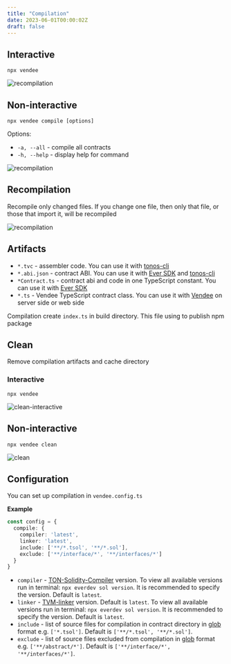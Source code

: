 ```yaml
---
title: "Compilation"
date: 2023-06-01T00:00:02Z
draft: false
---
```


## Interactive

```shell
npx vendee
```

![recompilation](/images/compilation/compile-interactive.gif)

## Non-interactive

```shell
npx vendee compile [options]
```

Options:

* `-a, --all` - compile all contracts
* `-h, --help` - display help for command

![recompilation](/images/compilation/compile.gif)

## Recompilation

Recompile only changed files. If you change one file, then only that file, or those that import it, will be recompiled

![recompilation](/images/compilation/recompile.gif)

## Artifacts

* `*.tvc` - assembler code. You can use it with [tonos-cli](https://github.com/tonlabs/tonos-cli)
* `*.abi.json` - contract ABI. You can use it with [Ever SDK](https://github.com/tonlabs/ever-sdk-js)
  and [tonos-cli](https://github.com/tonlabs/tonos-cli)
* `*Contract.ts` - contract abi and code in one TypeScript constant. You can use it
  with [Ever SDK](https://github.com/tonlabs/ever-sdk-js)
* `*.ts` - Vendee TypeScript contract class. You can use it with [Vendee](https://github.com/kokkekpek/vendee) on server
  side or web side

Compilation create `index.ts` in build directory. This file using to publish npm package

## Clean

Remove compilation artifacts and cache directory

### Interactive

```shell
npx vendee
```

![clean-interactive](/images/compilation/clean-interactive.gif)

## Non-interactive

```shell
npx vendee clean
```

![clean](/images/compilation/clean.gif)

## Configuration

You can set up compilation in `vendee.config.ts`

**Example**

```typescript
const config = {
  compile: {
    compiler: 'latest',
    linker: 'latest',
    include: ['**/*.tsol', '**/*.sol'],
    exclude: ['**/interface/*', '**/interfaces/*']
  }
}
```

* `compiler` - [TON-Solidity-Compiler](https://github.com/tonlabs/TON-Solidity-Compiler) version. To view all available
  versions run in terminal: `npx everdev sol version`. It is recommended to specify the version. Default is `latest`.
* `linker` - [TVM-linker](https://github.com/tonlabs/TVM-linker) version. Default is `latest`. To view all available
  versions run in terminal: `npx everdev sol version`. It is recommended to specify the version. Default is `latest`.
* `include` - list of source files for compilation in contract directory in [glob](https://github.com/isaacs/node-glob)
  format e.g. `['*.tsol']`. Default is `['**/*.tsol', '**/*.sol']`.
* `exclude` - list of source files excluded from compilation in [glob](https://github.com/isaacs/node-glob) format
  e.g. `['**/abstract/*']`. Default is `['**/interface/*', '**/interfaces/*']`.
